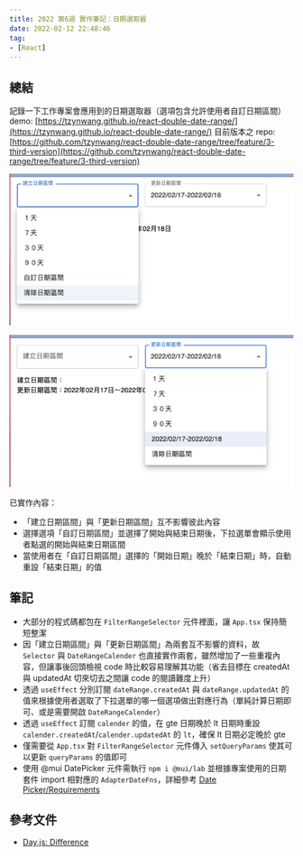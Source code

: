 ```yaml
---
title: 2022 第6週 實作筆記：日期選取器
date: 2022-02-12 22:48:46
tag:
- [React]
---
```


## 總結

記錄一下工作專案會應用到的日期選取器（選項包含允許使用者自訂日期區間）
demo: [https://tzynwang.github.io/react-double-date-range/](https://tzynwang.github.io/react-double-date-range/)
目前版本之 repo: [https://github.com/tzynwang/react-double-date-range/tree/feature/3-third-version](https://github.com/tzynwang/react-double-date-range/tree/feature/3-third-version)

![created at](/2022/work-log-2022-w6/createdAt.png)

![updated at](/2022/work-log-2022-w6/updatedAt.png)

已實作內容：

- 「建立日期區間」與「更新日期區間」互不影響彼此內容
- 選擇選項「自訂日期區間」並選擇了開始與結束日期後，下拉選單會顯示使用者點選的開始與結束日期區間
- 當使用者在「自訂日期區間」選擇的「開始日期」晚於「結束日期」時，自動重設「結束日期」的值

## 筆記

- 大部分的程式碼都包在 `FilterRangeSelector` 元件裡面，讓 `App.tsx` 保持簡短整潔
- 因「建立日期區間」與「更新日期區間」為兩套互不影響的資料，故 `Selector` 與 `DateRangeCalender` 也直接實作兩套，雖然增加了一些重複內容，但讓事後回頭檢視 code 時比較容易理解其功能（省去目標在 createdAt 與 updatedAt 切來切去之間讓 code 的閱讀難度上升）
- 透過 `useEffect` 分別訂閱 `dateRange.createdAt` 與 `dateRange.updatedAt` 的值來根據使用者選取了下拉選單的哪一個選項做出對應行為（單純計算日期即可、或是需要開啟 `DateRangeCalender`）
- 透過 `useEffect` 訂閱 `calender` 的值，在 gte 日期晚於 lt 日期時重設 `calender.createdAt`/`calender.updatedAt` 的 `lt`，確保 lt 日期必定晚於 gte
- 僅需要從 `App.tsx` 對 `FilterRangeSelector` 元件傳入 `setQueryParams` 使其可以更新 `queryParams` 的值即可
- 使用 @mui DatePicker 元件需執行 `npm i @mui/lab` 並根據專案使用的日期套件 import 相對應的 `AdapterDateFns`，詳細參考 [Date Picker/Requirements](https://mui.com/components/date-picker/#requirements)

## 參考文件

- [Day.js: Difference](https://day.js.org/docs/en/display/difference)
